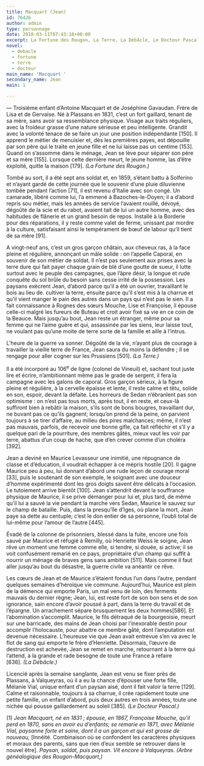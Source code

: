 ```yaml
---
title: Macquart (Jean)
id: 76426
author: admin
type: personnage
date: 2010-03-11T07:43:18+00:00
excerpt: La Fortune des Rougon, La Terre, La Débâcle, Le Docteur Pascal
novel:
  - debacle
  - fortune
  - terre
  - docteur
main_name: 'Macquart '
secondary_name: Jean
main: 1

---
```

— Troisième enfant d’Antoine Macquart et de Joséphine Gavaudan. Frère de Lisa et de Gervaise. Né à Plassans en 1831, c’est un fort gaillard, tenant de sa mère, sans avoir sa ressemblance physique. Visage aux traits réguliers, avec la froideur grasse d’une nature sérieuse et peu intelligente. Grandit avec la volonté tenace de se faire un jour une position indépendante [150]. Il apprend le métier de menuisier et, dès les premières payes, est dépouille par son père qui le traite en jeune fille et ne lui laisse pas un centime [153]. Quand on s’assomme dans le ménage, Jean se lève pour séparer son père et sa mère [155]. Lorsque celte dernière meurt, le jeune homme, las d’être exploité, quitte la maison [179]. _(La Fortune des Rougon.)_

Tombé au sort, il a été sept ans soldat et, en 1859, s’étant battu à Solferino et n’ayant gardé de cette journée que le souvenir d’une pluie diluvienne tombée pendant l’action [71], il est revenu d’Italie avec son congé. Un camarade, libéré comme lui, l’a emmené à Bazoches-le-Doyen; il a d’abord repris sou métier, mais les années de service l’avaient rouillé, dévoyé, dégoûté de la scie et du rabot, avaient tait de lui un autre homme, avec des habitudes de flânerie et un grand besoin de repos. Installé à la Borderie pour des réparations, il y reste comme valet de ferme, unissant par mordre à la culture, satisfaisant ainsi le tempérament de bœuf de labour qu’il tient de sa mère [91].

A vingt-neuf ans, c’est un gros garçon châtain, aux cheveux ras, à la face pleine et régulière, annonçant un mâle solide : on l’appelle Caporal, en souvenir de son métier de soldat. Il n’est pas seulement aux prises avec la terre dure qui fait payer chaque grain de blé d’une goutte de sueur, il lutte surtout avec le peuple des campagnes, que l’âpre désir, la longue et rude conquête du sol brûle du besoin sans cesse irrité de la possession. Les paysans exècrent Jean, d’abord parce qu’il a été un ouvrier, travaillant le bois au lieu de. cultiver la terre, ensuite parce qu’il s’est mis à la charrue et qu’il vient manger le pain des autres dans un pays qui n’est pas le sien. Il a fait connaissance à Rognes des sœurs Mouche, Lise et Françoise, il épouse celle-ci malgré les fureurs de Buteau et croit avoir fixé sa vie en ce coin de la Beauce. Mais jusqu’au bout, Jean reste un étranger, même pour sa femme qui ne l’aime guère et qui, assassinée par les siens, leur laisse tout, ne voulant pas qu’une moite de terre sorte de la famille et aille à l’intrus.

L’heure de la guerre va sonner. Dégoûté de la vie, n’ayant plus de courage à travailler la vieille terre de France, Jean saura du moins la défendre ; il se rengage pour aller cogner sur les Prussiens [501]. _(La Terre.)_

Il a été incorporé au 106<sup>e</sup> de ligne (colonel de Vineuil) et, sachant tout juste lire et écrire, n’ambitionnant même pas le grade de sergent, il fera la campagne avec les galons de caporal. Gros garçon sérieux, à la figure pleine et régulière, à la cervelle épaisse et lente, il reste calme et têtu, solide en son, espoir, devant la défaite. Les horreurs de Sedan n’ébranlent pas son optimisme : on n’est pas tous morts, après tout, il en reste, et ceux-là suffiront bien à rebâtir la maison, s’ils sont de bons bougres, travaillant dur, ne buvant pas ce qu’ils gagnent; lorsqu’on prend de la peine, on parvient toujours à se tirer d’affaire, au milieu des pires malchances; même, il n’est pas mauvais, parfois, de recevoir une bonne gifle, ça fait réfléchir et s’il y a quelque pari de la pourriture, des membres gâtés, mieux vaut les voir par terre, abattus d’un coup de hache, que d’en crever comme d’un choléra [392].

Jean a deviné en Maurice Levasseur une inimitié, une répugnance de classe et d’éducation, il voudrait échapper à ce mépris hostile [20]. Il gagne Maurice peu à peu, lui donnant d’abord une rude leçon de courage moral [33], puis le soutenant de son exemple, le soignant avec une douceur d’homme expérimenté dont les gros doigts savent être délicats à l’occasion. Le tutoiement arrive bientôt [100]. Jean s’attendrit devant la souffrance physique de Maurice, il se prive démanger pour lui et, plus tard, de même qu’il lui a sauvé la vie pendant la marche vers Sedan, Maurice le sauvez sur le champ de bataille. Puis, dans la presqu’île d’Iges, où plane la mort, Jean paye sa dette au centuple; c’est le don entier de sa personne, l’oubli total de lui-même pour l’amour de l’autre [445].

Évadé de la colonne de prisonniers, blessé dans la fuite, encore une fois sauvé par Maurice et réfugié à Remilly, où Henriette Weiss le soigne, Jean rêve un moment une femme comme elle, si tendre, si douée, si active; il se voit confusément remarié en ce pays, propriétaire d’un champ qui suffit à nourrir un ménage de braves gens sans ambition [511]. Mais comme il faut aller jusqu’au bout du désastre, la guerre civile va anéantir ce rêve.

Les cœurs de Jean et de Maurice s’étaient fondus l’un dans l’autre, pendant quelques semaines d’héroïque vie commune. Aujourd’hui, Maurice est plein de la démence qui emporte Paris, un mal venu de loin, des ferments mauvais du dernier règne; Jean, lui, est resté fort de son bon sens et de son ignorance, sain encore d’avoir poussé à part, dans la terre du travail et de l’épargne. Un arrachement sépare brusquement les deux hommes[586]. Et l’abomination s’accomplit. Maurice, le fils détraqué de la bourgeoisie, meurt sur une barricade, des mains de Jean choisi par l’inexorable destin pour accomplir l’holocauste, pour abattre ce membre gâté, dont l’amputation est devenue nécessaire. L’heureuse vie que Jean avait entrevue s’en va avec le flot de sang qui emporte le frère d’Henriette. Désormais, l’œuvre de destruction est achevée, Jean se remet en marche, retournant à la terre qui l’attend, à la grande et rade besogne de toute une France à refaire [636]. _(La Débâcle.)_

Licencié après la semaine sanglante, Jean est venu se fixer près de Plassans, à Valqueyras, où il a eu la chance d’épouser une forte fille, Mélanie Vial, unique enfant d’un paysan aisé, dont il fait valoir la terre [129]. Calme et raisonnable, toujours à sa charrue, il crée rapidement toute une petite famille, un enfant d’abord, puis deux autres en trois années, toute une nichée qui pousse gaillardement au soleil [385]. _(Le Docteur Pascal.)_

(1) _Jean Macquart, né en 1831 ; épouse, en 1867, Françoise Mouche, qu’il perd en 1870, sans en avoir eu d’enfants; se remarie en 1871, avec Mélanie Vial, paysanne forte et saine, dont il a un garçon et qui est grosse de nouveau,_ [Innéité. Combinaison où se confondent les caractères physiques et moraux des parents, sans que rien d’eux semble se retrouver dans le nouvel être]. _Paysan, soldat, puis paysan. Vit encore à Valqueyras. (Arbre généalogique des Rougon-Macquart,)_